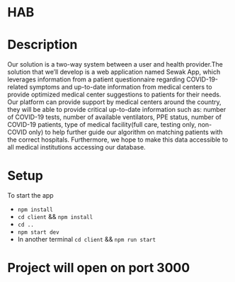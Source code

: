 # HAB
# Description
Our solution is a two-way system between a user and health provider.The solution that we’ll develop is a web application named Sewak App, which leverages information from a patient questionnaire regarding COVID-19-related symptoms and up-to-date information from medical centers to provide optimized medical center suggestions to patients for their needs. Our platform can provide support by medical centers around the country, they will be able to provide critical up-to-date information such as: number of COVID-19 tests, number of available ventilators, PPE status, number of COVID-19 patients, type of medical facility(full care, testing only, non-COVID only) to help further guide our algorithm on matching patients with the correct hospitals. Furthermore, we hope to make this data accessible to all medical institutions accessing our database.

# Setup
To start the app

- `npm install`
- `cd client` && `npm install`
- `cd ..`
- `npm start dev`
- In another terminal `cd client` && `npm run start`
#  Project will open on port 3000
